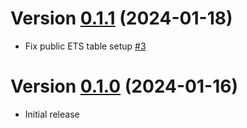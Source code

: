 # Version [0.1.1](https://github.com/blockfrost/blockfrost-erlang/compare/0.1.0...0.1.1) (2024-01-18)

* Fix public ETS table setup [#3](https://github.com/blockfrost/blockfrost-erlang/pull/3)

# Version [0.1.0](https://github.com/blockfrost/blockfrost-erlang/compare/c245452...0.1.0) (2024-01-16)

* Initial release
